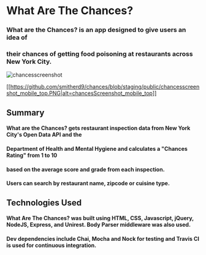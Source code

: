 # What Are The Chances? 


### What are the Chances? is an app designed to give users an idea of 
### their chances of getting food poisoning at restaurants across New York City.

![chancesscreenshot](https://cloud.githubusercontent.com/assets/17256531/20318125/f91f2ee4-ab36-11e6-83e5-84de092304a5.PNG)

[[https://github.com/smitherd9/chances/blob/staging/public/chancesscreenshot_mobile_top.PNG|alt=chancesScreenshot_mobile_top]]

## Summary

#### What are the Chances? gets restaurant inspection data from New York City's Open Data API and the 
#### Department of Health and Mental Hygiene and calculates a "Chances Rating" from 1 to 10 
#### based on the average score and grade from each inspection.  
#### Users can search by restaurant name, zipcode or cuisine type.


## Technologies Used

#### What Are The Chances? was built using HTML, CSS, Javascript, jQuery, NodeJS, Express, and Unirest.  Body Parser middleware was also used.
#### Dev dependencies include Chai, Mocha and Nock for testing and Travis CI is used for continuous integration.
